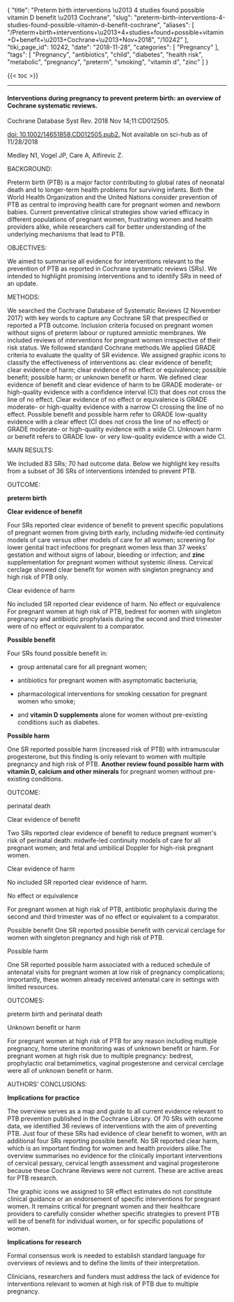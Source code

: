 {
    "title": "Preterm birth interventions \u2013 4 studies found possible vitamin D benefit \u2013 Cochrane",
    "slug": "preterm-birth-interventions-4-studies-found-possible-vitamin-d-benefit-cochrane",
    "aliases": [
        "/Preterm+birth+interventions+\u2013+4+studies+found+possible+vitamin+D+benefit+\u2013+Cochrane+\u2013+Nov+2018",
        "/10242"
    ],
    "tiki_page_id": 10242,
    "date": "2018-11-28",
    "categories": [
        "Pregnancy"
    ],
    "tags": [
        "Pregnancy",
        "antibiotics",
        "child",
        "diabetes",
        "health risk",
        "metabolic",
        "pregnancy",
        "preterm",
        "smoking",
        "vitamin d",
        "zinc"
    ]
}


{{< toc >}} 

---

#### Interventions during pregnancy to prevent preterm birth: an overview of Cochrane systematic reviews.

Cochrane Database Syst Rev. 2018 Nov 14;11:CD012505. 

[doi: 10.1002/14651858.CD012505.pub2.](https://doi.org/10.1002/14651858.CD012505.pub2.)  Not available on sci-hub as of 11/28/2018

Medley N1, Vogel JP, Care A, Alfirevic Z.

BACKGROUND:

Preterm birth (PTB) is a major factor contributing to global rates of neonatal death and to longer-term health problems for surviving infants. Both the World Health Organization and the United Nations consider prevention of PTB as central to improving health care for pregnant women and newborn babies. Current preventative clinical strategies show varied efficacy in different populations of pregnant women, frustrating women and health providers alike, while researchers call for better understanding of the underlying mechanisms that lead to PTB.

OBJECTIVES:

We aimed to summarise all evidence for interventions relevant to the prevention of PTB as reported in Cochrane systematic reviews (SRs). We intended to highlight promising interventions and to identify SRs in need of an update.

METHODS:

We searched the Cochrane Database of Systematic Reviews (2 November 2017) with key words to capture any Cochrane SR that prespecified or reported a PTB outcome. Inclusion criteria focused on pregnant women without signs of preterm labour or ruptured amniotic membranes. We included reviews of interventions for pregnant women irrespective of their risk status. We followed standard Cochrane methods.We applied GRADE criteria to evaluate the quality of SR evidence. We assigned graphic icons to classify the effectiveness of interventions as: clear evidence of benefit; clear evidence of harm; clear evidence of no effect or equivalence; possible benefit; possible harm; or unknown benefit or harm. We defined clear evidence of benefit and clear evidence of harm to be GRADE moderate- or high-quality evidence with a confidence interval (CI) that does not cross the line of no effect. Clear evidence of no effect or equivalence is GRADE moderate- or high-quality evidence with a narrow CI crossing the line of no effect. Possible benefit and possible harm refer to GRADE low-quality evidence with a clear effect (CI does not cross the line of no effect) or GRADE moderate- or high-quality evidence with a wide CI. Unknown harm or benefit refers to GRADE low- or very low-quality evidence with a wide CI.

MAIN RESULTS:

We included 83 SRs; 70 had outcome data. Below we highlight key results from a subset of 36 SRs of interventions intended to prevent PTB.

OUTCOME:

 **preterm birth** 

 **Clear evidence of benefit** 

Four SRs reported clear evidence of benefit to prevent specific populations of pregnant women from giving birth early, including midwife-led continuity models of care versus other models of care for all women; screening for lower genital tract infections for pregnant women less than 37 weeks' gestation and without signs of labour, bleeding or infection; and  **zinc**  supplementation for pregnant women without systemic illness. Cervical cerclage showed clear benefit for women with singleton pregnancy and high risk of PTB only. 

Clear evidence of harm 

No included SR reported clear evidence of harm. No effect or equivalence For pregnant women at high risk of PTB, bedrest for women with singleton pregnancy and antibiotic prophylaxis during the second and third trimester were of no effect or equivalent to a comparator. 

 **Possible benefit**  

Four SRs found possible benefit in:

* group antenatal care for all pregnant women; 

* antibiotics for pregnant women with asymptomatic bacteriuria; 

* pharmacological interventions for smoking cessation for pregnant women who smoke; 

* and  **vitamin D supplements**  alone for women without pre-existing conditions such as diabetes. 

 **Possible harm** 

One SR reported possible harm (increased risk of PTB) with intramuscular progesterone, but this finding is only relevant to women with multiple pregnancy and high risk of PTB.  **Another review found possible harm with vitamin D, calcium and other minerals**  for pregnant women without pre-existing conditions.

OUTCOME:

perinatal death

Clear evidence of benefit

Two SRs reported clear evidence of benefit to reduce pregnant women's risk of perinatal death: midwife-led continuity models of care for all pregnant women; and fetal and umbilical Doppler for high-risk pregnant women.

Clear evidence of harm

No included SR reported clear evidence of harm.

No effect or equivalence

For pregnant women at high risk of PTB, antibiotic prophylaxis during the second and third trimester was of no effect or equivalent to a comparator.

Possible benefit One SR reported possible benefit with cervical cerclage for women with singleton pregnancy and high risk of PTB.

Possible harm

One SR reported possible harm associated with a reduced schedule of antenatal visits for pregnant women at low risk of pregnancy complications; importantly, these women already received antenatal care in settings with limited resources.

OUTCOMES:

preterm birth and perinatal death

Unknown benefit or harm

For pregnant women at high risk of PTB for any reason including multiple pregnancy, home uterine monitoring was of unknown benefit or harm. For pregnant women at high risk due to multiple pregnancy: bedrest, prophylactic oral betamimetics, vaginal progesterone and cervical cerclage were all of unknown benefit or harm.

AUTHORS' CONCLUSIONS:

 **Implications for practice** 

The overview serves as a map and guide to all current evidence relevant to PTB prevention published in the Cochrane Library. Of 70 SRs with outcome data, we identified 36 reviews of interventions with the aim of preventing PTB. Just four of these SRs had evidence of clear benefit to women, with an additional four SRs reporting possible benefit. No SR reported clear harm, which is an important finding for women and health providers alike.The overview summarises no evidence for the clinically important interventions of cervical pessary, cervical length assessment and vaginal progesterone because these Cochrane Reviews were not current. These are active areas for PTB research.

The graphic icons we assigned to SR effect estimates do not constitute clinical guidance or an endorsement of specific interventions for pregnant women. It remains critical for pregnant women and their healthcare providers to carefully consider whether specific strategies to prevent PTB will be of benefit for individual women, or for specific populations of women.

 **Implications for research** 

Formal consensus work is needed to establish standard language for overviews of reviews and to define the limits of their interpretation.

Clinicians, researchers and funders must address the lack of evidence for interventions relevant to women at high risk of PTB due to multiple pregnancy.